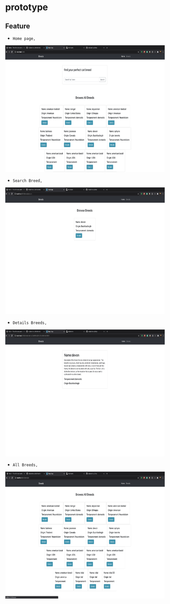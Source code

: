 # prototype

## Feature
- `Home page,`
<img src="photo/home.png" width="700" height="400">

- `Search Breed,`
<img src="photo/search_breed.png" width="700" height="400">

- `Details Breeds,`
<img src="photo/dtls_breed.png" width="700" height="400">

- `All Breeds,`
<img src="photo/All Breeds.png" width="700" height="400">
